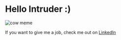 # Hello Intruder :)


![cow meme](https://github.com/user-attachments/assets/5674d018-50d1-4b47-917b-b3fa7cdaff81)

If you want to give me a job, check me out on [LinkedIn](https://www.linkedin.com/in/r-abhijit-srivathsan-33b8b42b8) 

